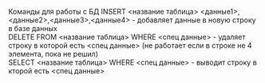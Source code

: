 Команды для работы с БД
INSERT <название таблица> <данные1>,<данные2>,<данные3>,<данные4> - добавляет данные в новую строку в базе данных <br>
DELETE FROM <название таблица> WHERE <спец данные> - удаляет строку в которой есть <спец данные> (не работает если в строке не 4 элемента, пока не решил)<br>
SELECT <название таблица> WHERE <спец данные> - выводит строку в кторой есть <спец данные> <br>
